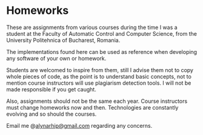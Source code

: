 # Homeworks

These are assignments from various courses during the time I was a 
student at the Faculty of Automatic Control and Computer Science,
from the University Politehnica of Bucharest, Romania.

The implementations found here can be used as reference
when developing any software of your own or homework. 

Students are welcomed to inspire from them, still I advise 
them not to copy whole pieces of code, as the point is to understand 
basic concepts, not to mention course instructors will use 
plagiarism detection tools.
I will not be made responsible if you get caught.

Also, assignments should not be the same each year. 
Course instructors must change homeworks now and then.
Technologies are constantly evolving and so should the courses.

Email me @alynarhip@gmail.com regarding any concerns.
